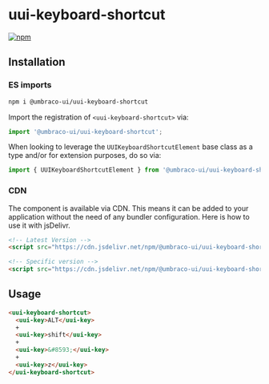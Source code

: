 # uui-keyboard-shortcut

[![npm](https://img.shields.io/npm/v/@umbraco-ui/uui-keyboard-shortcut?logoColor=%231B264F)](https://www.npmjs.com/package/@umbraco-ui/uui-keyboard-shortcut)

## Installation

### ES imports

```zsh
npm i @umbraco-ui/uui-keyboard-shortcut
```

Import the registration of `<uui-keyboard-shortcut>` via:

```javascript
import '@umbraco-ui/uui-keyboard-shortcut';
```

When looking to leverage the `UUIKeyboardShortcutElement` base class as a type and/or for extension purposes, do so via:

```javascript
import { UUIKeyboardShortcutElement } from '@umbraco-ui/uui-keyboard-shortcut';
```

### CDN

The component is available via CDN. This means it can be added to your application without the need of any bundler configuration. Here is how to use it with jsDelivr.

```html
<!-- Latest Version -->
<script src="https://cdn.jsdelivr.net/npm/@umbraco-ui/uui-keyboard-shortcut@latest/dist/uui-keyboard-shortcut.min.js"></script>

<!-- Specific version -->
<script src="https://cdn.jsdelivr.net/npm/@umbraco-ui/uui-keyboard-shortcut@X.X.X/dist/uui-keyboard-shortcut.min.js"></script>
```

## Usage

```html
<uui-keyboard-shortcut>
  <uui-key>ALT</uui-key>
  +
  <uui-key>shift</uui-key>
  +
  <uui-key>&#8593;</uui-key>
  +
  <uui-key>z</uui-key>
</uui-keyboard-shortcut>
```

